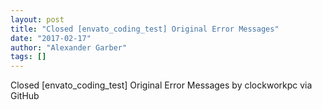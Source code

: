 ```yaml
---
layout: post
title: "Closed [envato_coding_test] Original Error Messages"
date: "2017-02-17"
author: "Alexander Garber"
tags: []
---
```


Closed [envato_coding_test] Original Error Messages by clockworkpc via GitHub